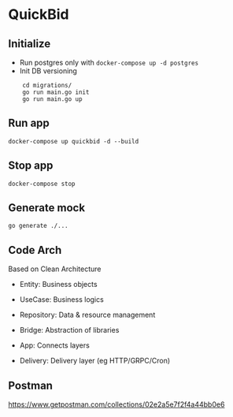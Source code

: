 # QuickBid

## Initialize
- Run postgres only with `docker-compose up -d postgres`
- Init DB versioning
```
    cd migrations/
    go run main.go init
    go run main.go up
```

## Run app
`docker-compose up quickbid -d --build`

## Stop app
`docker-compose stop`

## Generate mock
`go generate ./...`

## Code Arch
Based on Clean Architecture 
- Entity: Business objects
- UseCase: Business logics
- Repository: Data & resource management
- Bridge: Abstraction of libraries

- App: Connects layers
- Delivery: Delivery layer (eg HTTP/GRPC/Cron)

## Postman
https://www.getpostman.com/collections/02e2a5e7f2f4a44bb0e6
